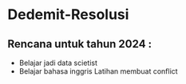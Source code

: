# Dedemit-Resolusi
Rencana untuk tahun 2024 :
--
- Belajar jadi data scietist
- Belajar bahasa inggris
Latihan membuat conflict
